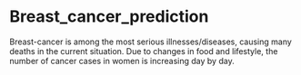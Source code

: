 # Breast_cancer_prediction
Breast-cancer is among the most serious illnesses/diseases, causing many deaths in the current situation.  Due to changes in food and lifestyle, the number of cancer cases in women is increasing day by day. 

